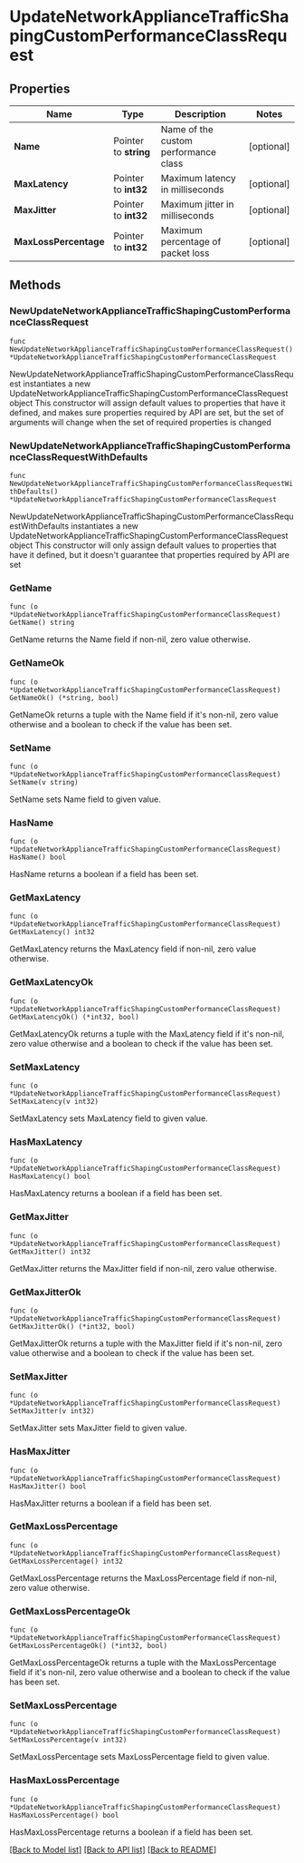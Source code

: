 # UpdateNetworkApplianceTrafficShapingCustomPerformanceClassRequest

## Properties

Name | Type | Description | Notes
------------ | ------------- | ------------- | -------------
**Name** | Pointer to **string** | Name of the custom performance class | [optional] 
**MaxLatency** | Pointer to **int32** | Maximum latency in milliseconds | [optional] 
**MaxJitter** | Pointer to **int32** | Maximum jitter in milliseconds | [optional] 
**MaxLossPercentage** | Pointer to **int32** | Maximum percentage of packet loss | [optional] 

## Methods

### NewUpdateNetworkApplianceTrafficShapingCustomPerformanceClassRequest

`func NewUpdateNetworkApplianceTrafficShapingCustomPerformanceClassRequest() *UpdateNetworkApplianceTrafficShapingCustomPerformanceClassRequest`

NewUpdateNetworkApplianceTrafficShapingCustomPerformanceClassRequest instantiates a new UpdateNetworkApplianceTrafficShapingCustomPerformanceClassRequest object
This constructor will assign default values to properties that have it defined,
and makes sure properties required by API are set, but the set of arguments
will change when the set of required properties is changed

### NewUpdateNetworkApplianceTrafficShapingCustomPerformanceClassRequestWithDefaults

`func NewUpdateNetworkApplianceTrafficShapingCustomPerformanceClassRequestWithDefaults() *UpdateNetworkApplianceTrafficShapingCustomPerformanceClassRequest`

NewUpdateNetworkApplianceTrafficShapingCustomPerformanceClassRequestWithDefaults instantiates a new UpdateNetworkApplianceTrafficShapingCustomPerformanceClassRequest object
This constructor will only assign default values to properties that have it defined,
but it doesn't guarantee that properties required by API are set

### GetName

`func (o *UpdateNetworkApplianceTrafficShapingCustomPerformanceClassRequest) GetName() string`

GetName returns the Name field if non-nil, zero value otherwise.

### GetNameOk

`func (o *UpdateNetworkApplianceTrafficShapingCustomPerformanceClassRequest) GetNameOk() (*string, bool)`

GetNameOk returns a tuple with the Name field if it's non-nil, zero value otherwise
and a boolean to check if the value has been set.

### SetName

`func (o *UpdateNetworkApplianceTrafficShapingCustomPerformanceClassRequest) SetName(v string)`

SetName sets Name field to given value.

### HasName

`func (o *UpdateNetworkApplianceTrafficShapingCustomPerformanceClassRequest) HasName() bool`

HasName returns a boolean if a field has been set.

### GetMaxLatency

`func (o *UpdateNetworkApplianceTrafficShapingCustomPerformanceClassRequest) GetMaxLatency() int32`

GetMaxLatency returns the MaxLatency field if non-nil, zero value otherwise.

### GetMaxLatencyOk

`func (o *UpdateNetworkApplianceTrafficShapingCustomPerformanceClassRequest) GetMaxLatencyOk() (*int32, bool)`

GetMaxLatencyOk returns a tuple with the MaxLatency field if it's non-nil, zero value otherwise
and a boolean to check if the value has been set.

### SetMaxLatency

`func (o *UpdateNetworkApplianceTrafficShapingCustomPerformanceClassRequest) SetMaxLatency(v int32)`

SetMaxLatency sets MaxLatency field to given value.

### HasMaxLatency

`func (o *UpdateNetworkApplianceTrafficShapingCustomPerformanceClassRequest) HasMaxLatency() bool`

HasMaxLatency returns a boolean if a field has been set.

### GetMaxJitter

`func (o *UpdateNetworkApplianceTrafficShapingCustomPerformanceClassRequest) GetMaxJitter() int32`

GetMaxJitter returns the MaxJitter field if non-nil, zero value otherwise.

### GetMaxJitterOk

`func (o *UpdateNetworkApplianceTrafficShapingCustomPerformanceClassRequest) GetMaxJitterOk() (*int32, bool)`

GetMaxJitterOk returns a tuple with the MaxJitter field if it's non-nil, zero value otherwise
and a boolean to check if the value has been set.

### SetMaxJitter

`func (o *UpdateNetworkApplianceTrafficShapingCustomPerformanceClassRequest) SetMaxJitter(v int32)`

SetMaxJitter sets MaxJitter field to given value.

### HasMaxJitter

`func (o *UpdateNetworkApplianceTrafficShapingCustomPerformanceClassRequest) HasMaxJitter() bool`

HasMaxJitter returns a boolean if a field has been set.

### GetMaxLossPercentage

`func (o *UpdateNetworkApplianceTrafficShapingCustomPerformanceClassRequest) GetMaxLossPercentage() int32`

GetMaxLossPercentage returns the MaxLossPercentage field if non-nil, zero value otherwise.

### GetMaxLossPercentageOk

`func (o *UpdateNetworkApplianceTrafficShapingCustomPerformanceClassRequest) GetMaxLossPercentageOk() (*int32, bool)`

GetMaxLossPercentageOk returns a tuple with the MaxLossPercentage field if it's non-nil, zero value otherwise
and a boolean to check if the value has been set.

### SetMaxLossPercentage

`func (o *UpdateNetworkApplianceTrafficShapingCustomPerformanceClassRequest) SetMaxLossPercentage(v int32)`

SetMaxLossPercentage sets MaxLossPercentage field to given value.

### HasMaxLossPercentage

`func (o *UpdateNetworkApplianceTrafficShapingCustomPerformanceClassRequest) HasMaxLossPercentage() bool`

HasMaxLossPercentage returns a boolean if a field has been set.


[[Back to Model list]](../README.md#documentation-for-models) [[Back to API list]](../README.md#documentation-for-api-endpoints) [[Back to README]](../README.md)


